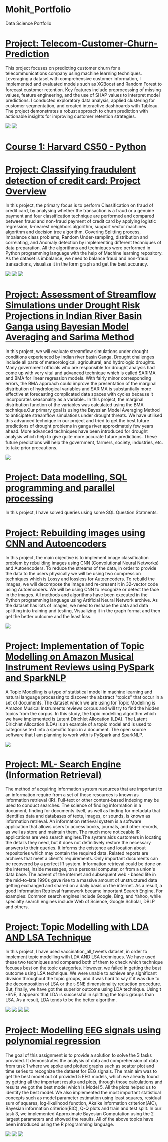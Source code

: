 # Mohit_Portfolio
Data Science Portfolio

# [Project: Telecom-Customer-Churn-Prediction](https://github.com/Mohit2804/Telecom-Customer-Churn-Prediction.git)
This project focuses on predicting customer churn for a telecommunications company using machine learning techniques. Leveraging a dataset with comprehensive customer information, I implemented and evaluated models such as XGBoost and Random Forest to forecast customer retention. Key features include preprocessing of missing values, feature engineering, and the use of SHAP values to interpret model predictions. I conducted exploratory data analysis, applied clustering for customer segmentation, and created interactive dashboards with Tableau. The project demonstrates a robust approach to churn prediction with actionable insights for improving customer retention strategies.

![](https://github.com/Mohit2804/Mohit_Portfolio/blob/main/images/Telecom%20Customer%20Churn%20Prediction%20Dashboard%201.png)
![](https://github.com/Mohit2804/Mohit_Portfolio/blob/main/images/Telecom%20Customer%20Churn%20Prediction%20Dashboard%202.png)

# [Course 1: Harvard CS50 - Python](https://github.com/Mohit2804/Harvard-CS50_Python)

# [Project: Classifying fraudulent detection of credit card: Project Overview](https://github.com/Mohit2804/ML-Classification-Technique)
In this project, the primary focus is to perform Classification on fraud of credit card, by analysing whether the transaction is a fraud or a genuine payment and four classification technique are performed and compared between fraud and non-fraud payment of credit card by applying logistic regression, k-nearest neighbors algorithm, support vector machines algorithm and decision tree algorithm. Covering Splitting process, Imbalance class problems, Random Under-sampling, distribution and correlating, and Anomaly detection by implementing different techniques of data preparation. All the algorithms and techniques were performed in Python programming language with the help of Machine learning repository. As the dataset is imbalance, we need to balance fraud and non-fraud transactions, visualize it in the form graph and get the best accuracy.

![](images/project%201%20image.png)
![](images/project%201%20learning%20curve.png)
![](images/project%201%20learning%20curve1.png)


# [Project: Assessment of Streamflow Simulations under Drought Risk Projections in Indian River Basin Ganga using Bayesian Model Averaging and Sarima Method](https://github.com/Mohit2804/BMA-SARIMA)
In this project, we will evaluate streamflow simulations under drought conditions experienced by Indian river basin Ganga. Drought challenges include all parts of meteorological, agricultural, and hydrologic droughts. Many government officials who are responsible for drought analysis had come up with very vital and advanced technique which is called SARIMA and BMA for linear regression models. With fairly minor corresponding errors, the BMA approach could improve the presentation of the marginal distribution of hydrological variables and SARIMA is substantially more effective at forecasting complicated data spaces with cycles because it incorporates seasonality as a variable.. In this project, the marginal distribution function of the variables was calculated using the BMA technique.Our primary goal is using the Bayesian Model Averaging Method to anticipate streamflow simulations under drought threats. We have utilised this advanced technique in our project and tried to get the best future predictions of drought problems in ganga river approximately few years ahead. More advanced techniques have been introduced for drought analysis which help to give quite more accurate future predictions. These future predictions will help the government, farmers, society, industries, etc. to take prior precautions.

![](images/project%202%20image.png)


# [Project: Data modelling, SQL programming and parallel processing](https://github.com/Mohit2804/Data-Management)
In this project, I have solved queries using some SQL Question Statments.


# [Project: Rebuilding images using CNN and Autoencoders](https://github.com/Mohit2804/Machine-Learning-Image-Classification-Technique)
In this project, the main objective is to implement image classification problem by rebuilding images using CNN (Convolutional Neural Networks) and Autoencoders. To reduce the streams of the data, in order to provide the data to the users physically we will be using two compression techniques which is Lossy and lossless for Autoencoders. To rebuild the images, we will decompose the image and re-present it in 32-vector code using Autoencoders. We will be using CNN to recognize or detect the face in the images. All methods and algorithms have been executed in the Python programming language using Artificial Neural Network archive. As the dataset has lots of images, we need to reshape the data and data splitting into training and testing, Visualizing it in the graph format and then get the better outcome and the least loss.

![](images/project%203%20image.png)


# [Project: Implementation of Topic Modelling on Amazon Musical Instrument Reviews using PySpark and SparkNLP](https://github.com/Mohit2804/Machine-Learning-Natural-Language-Processing)
A Topic Modelling is a type of statistical model in machine learning and natural language processing to discover the abstract "topics" that occur in a set of documents. The dataset which we are using for Topic Modelling is Amazon Musical Instruments reviews corpus and will try to find the hidden topics from the corpus. In this study, the topic modelling algorithm which we have implemented is Latent Dirichlet Allocation (LDA). The Latent Dirichlet Allocation (LDA) is an example of a topic model and is used to categorise text into a specific topic in a document. The open source software that I am planning to work with is PySpark and SparkNLP.

![](images/project%204%20image.png)


# [Project: ML- Search Engine (Information Retrieval)](https://github.com/Mohit2804/Information-Retrieval)
The method of acquiring information system resources that are important to an information require from a set of those resources is known as information retrieval (IR). Full-text or other content-based indexing may be used to conduct searches. The science of finding information in a document, finding for documents itself, as well as finding for metadata that identifies data and databases of texts, images, or sounds, is known as information retrieval.
An information retrieval system is a software application that allows users to access books, journals, and other records, as well as store and maintain them. The much more noticeable IR applications are web search engines.The system aids customers in locating the details they need, but it does not definitively restore the necessary answers to their queries. It informs the existence and location about repositories which may contain the required data. Related reports are archives that meet a client's requirements. Only important documents can be recovered by a perfect IR system. Information retrieval could be done on the internet, inside messages, on a personal computer, or from a union's data base. The advent of the internet and subsequent web - based life in the mid-to-late 1990s gave rise to a massive amount of unstructured data getting exchanged and shared on a daily basis on the internet. As a result, a good Information Retrieval framework became important Search Engine. For examples: Common search engines include Google, Bing, and Yahoo, while specialty search engines include Web of Science, Google Scholar, DBLP and others.


# [Project: Topic Modelling with LDA AND LSA Technique](https://github.com/Mohit2804/ADVANCED-MACHINE-LEARNING)
In this project, I have used vaccination_all_tweets dataset, in order to implement topic modelling with LDA AND LSA techniques. We have used these two techniques and compared both of them to check which technique focuses best on the topic categories. However, we failed in getting the best outcome using LSA technique. We were unable to achieve any significant division throughout the topic groups, and it was hard to say if it was due to the decomposition of LSA or the t-SNE dimensionality reduction procedure. But, finally, we have got the superior outcome using LDA technique. Using t -SNE, it appears that LDA is successful in splitting the topic groups than LSA. As a result, LDA tends to be the better algorithm.

![](images/project%205%20LDA%20Visualization.png)
![](images/project%205%20LDA-Gensim%20model%20Visualization.png)
![](images/project%205%20LSA%20Visualization.png)
![](images/project%205%20word%20cloud.png)


# [Project: Modelling EEG signals using polynomial regression](https://github.com/Mohit2804/STATISTICS)
The goal of this assignment is to provide a solution to solve the 3 tasks provided. It demonstrates the analysis of data and comprehension of data from task 1 where we spoke and plotted graphs such as scatter plot and time series to recognize the dataset for EEG signals. The main aim was to get the best model out of provided 5 EEG models, which we already found by getting all the important results and plots, through those calculations and results we got the best model which is Model 5. All the plots helped us to identify the best model. We also implemented the most important statistical concepts such as model parameter estimation using least squares, residual sum of squares, log-likelihood function, Akaike information criterion(AIC), Bayesian information criterion(BIC), Q-Q plots and train and test split. In our task 3, we implemented Approximate Bayesian Computation using the 2 largest parameters and showed the results. All of the above topics have been introduced using the R programming language.

![](images/project%206%20joint%20probability.png)
![](images/project%206%20normal%20distribution%20plot%201.png)
![](images/project%206%20time%20series%20plot.png)
